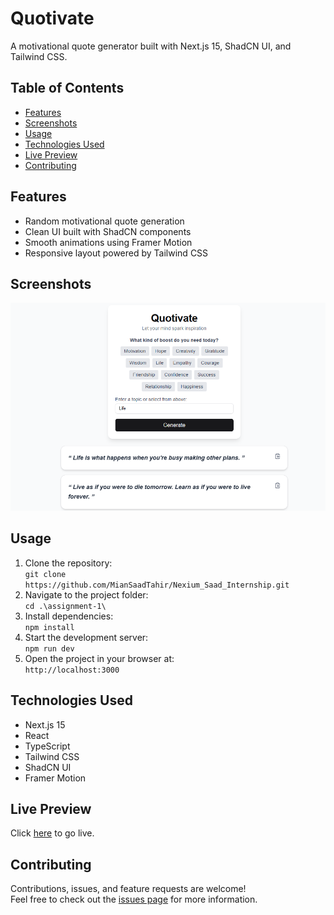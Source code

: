 # Quotivate

A motivational quote generator built with Next.js 15, ShadCN UI, and Tailwind CSS.

## Table of Contents

- [Features](#features)
- [Screenshots](#screenshots)
- [Usage](#usage)
- [Technologies Used](#technologies-used)
- [Live Preview](#live-preview)
- [Contributing](#contributing)

## Features

- Random motivational quote generation
- Clean UI built with ShadCN components
- Smooth animations using Framer Motion
- Responsive layout powered by Tailwind CSS

## Screenshots

<img src="public/screenshot.png" alt="Screenshot">

## Usage

1. Clone the repository:  
   `git clone https://github.com/MianSaadTahir/Nexium_Saad_Internship.git`
2. Navigate to the project folder:  
   `cd .\assignment-1\`
3. Install dependencies:  
   `npm install`
4. Start the development server:  
   `npm run dev`
5. Open the project in your browser at:  
   `http://localhost:3000`

## Technologies Used

- Next.js 15
- React
- TypeScript
- Tailwind CSS
- ShadCN UI
- Framer Motion

## Live Preview

Click [here](https://nexium-saad-assignment-1.vercel.app) to go live.

## Contributing

Contributions, issues, and feature requests are welcome!  
Feel free to check out the [issues page](https://github.com/MianSaadTahir/Nexium_Saad_Internship/issues) for more information.
